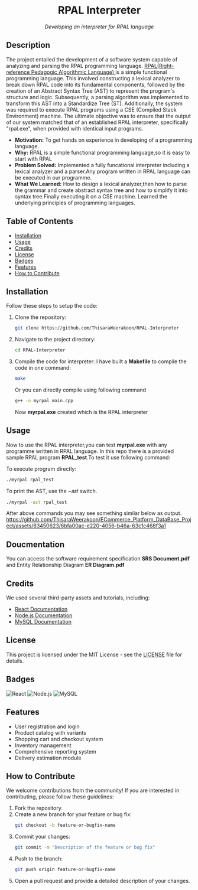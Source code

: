<h1 align="center">RPAL Interpreter</h1>
<p align="center"><i>Developing an interpreter for RPAL language </i></p>

## Description

The project entailed the development of a software system capable of analyzing and
parsing the RPAL programming language. [RPAL(Right-reference Pedagogic Algorithmic Language) ](https://rpal.sourceforge.net/) is a simple functional programming language.
This involved constructing a lexical analyzer to
break down RPAL code into its fundamental components, followed by the creation of an
Abstract Syntax Tree (AST) to represent the program's structure and logic. Subsequently, a
parsing algorithm was implemented to transform this AST into a Standardize Tree (ST).
Additionally, the system was required to execute RPAL programs using a CSE (Compiled
Stack Environment) machine. The ultimate objective was to ensure that the output of our
system matched that of an established RPAL interpreter, specifically "rpal.exe", when
provided with identical input programs.

- **Motivation:** To get hands on experience in developing of a programming language.
- **Why:** RPAL is a simple functional programming language,so it is easy to start with RPAL
- **Problem Solved:** Implemented a fully funcational interpreter including a lexical analyzer and a parser.Any program written in RPAL language can be executed in our programme.
- **What We Learned:** How to design a lexical analyzer,then how to parse the grammar and create abstract syntax tree and how to simplify it into syntax tree.Finally executing it on a CSE machine. Learned the underlying principles of programming languages.
  
## Table of Contents 

- [Installation](#installation)
- [Usage](#usage)
- [Credits](#credits)
- [License](#license)
- [Badges](#badges)
- [Features](#features)
- [How to Contribute](#how-to-contribute)

## Installation

Follow these steps to setup the code:

1. Clone the repository:
    ```sh
    git clone https://github.com/ThisaraWeerakoon/RPAL-Interpreter
    ```
2. Navigate to the project directory:
    ```sh
    cd RPAL-Interpreter
    ```
3. Compile the code for interpreter:
   I have built a <b>Makefile</b> to compile the code in one command:
    ```sh
    make
    ```
    
   Or you can directly compile using following command
    ```sh
    g++ -o myrpal main.cpp
    ```
    Now <b>myrpal.exe</b> created which is the RPAL interpreter

## Usage

Now to use the RPAL interpreter,you can test <b>myrpal.exe</b> with any programme written in RPAL language. In this repo there is a provided sample RPAL program <b>RPAL_test</b>.To test it use following command:

To execute program directly:
```sh
./myrpal rpal_test
```
To print the AST, use the −𝑎𝑠𝑡 switch.
```sh
./myrpal -ast rpal_test
```
After above commands you may see something similar below as output.
https://github.com/ThisaraWeerakoon/ECommerce_Platform_DataBase_Project/assets/83450623/6bfa00ac-e220-4056-b46a-63c1c468f3a1


## Doucmentation
You can access the software requirement specification <b>SRS Document.pdf</b>
and Entity Relationship Diagram <b>ER Diagram.pdf</b>

## Credits

We used several third-party assets and tutorials, including:

- [React Documentation](https://reactjs.org/docs/getting-started.html)
- [Node.js Documentation](https://nodejs.org/en/docs/)
- [MySQL Documentation](https://dev.mysql.com/doc/)

## License

This project is licensed under the MIT License - see the [LICENSE](LICENSE) file for details.

## Badges

![React](https://img.shields.io/badge/React-17.0.2-blue)
![Node.js](https://img.shields.io/badge/Node.js-14.17.0-green)
![MySQL](https://img.shields.io/badge/MySQL-8.0.25-orange)

## Features

- User registration and login
- Product catalog with variants
- Shopping cart and checkout system
- Inventory management
- Comprehensive reporting system
- Delivery estimation module

## How to Contribute

We welcome contributions from the community! If you are interested in contributing, please follow these guidelines:

1. Fork the repository.
2. Create a new branch for your feature or bug fix:
    ```sh
    git checkout -b feature-or-bugfix-name
    ```
3. Commit your changes:
    ```sh
    git commit -m "Description of the feature or bug fix"
    ```
4. Push to the branch:
    ```sh
    git push origin feature-or-bugfix-name
    ```
5. Open a pull request and provide a detailed description of your changes.
